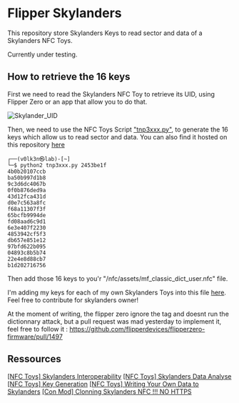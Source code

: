 # Flipper Skylanders

This repository store Skylanders Keys to read sector and data of a Skylanders NFC Toys.

Currently under testing.


## How to retrieve the 16 keys 

First we need to read the Skylanders NFC Toy to retrieve its UID, using Flipper Zero or an app that allow you to do that.

![Skylander_UID](https://user-images.githubusercontent.com/22322762/181916763-dfd7f97f-341e-4cc8-898a-5fd77097573f.png)

Then, we need to use the NFC Toys Script <a href="https://nfc.toys/interop-sky.html">"tnp3xxx.py"</a>, to generate the 16 keys which allow us to read sector and data. You can also find it hosted on this repository <a href="scripts/tnp3xxx.py">here</a>

```
┌──(v0lk3n㉿lab)-[~]
└─$ python2 tnp3xxx.py 2453be1f
4b0b20107ccb
ba50b997d1b8
9c3d6dc4067b
0f0b876ded9a
43d12fca431d
d0e7c563a8fc
f68a11307f3f
65bcfb9994de
fd08aad6c9d1
6e3e407f2230
4853942cf5f3
db657e851e12
97bfd622b095
04893c8b5b74
22e4e8d88cb7
b1d202716756
```

Then add those 16 keys to you'r "/nfc/assets/mf_classic_dict_user.nfc" file.

I'm adding my keys for each of my own Skylanders Toys into this file <a href="/nfc/assets/skylanders_dict.nfc">here</a>. Feel free to contribute for skylanders owner! 

At the moment of writing, the flipper zero ignore the tag and doesnt run the dictionnary attack, but a pull request was mad yesterday to implement it, feel free to follow it : https://github.com/flipperdevices/flipperzero-firmware/pull/1497

## Ressources 

<a href="https://nfc.toys/interop-sky.html">[NFC Toys] Skylanders Interoperability</a>
<a href="https://nfc.toys/data-giants.html">[NFC Toys] Skylanders Data Analyse</a>
<a href="https://nfc.toys/prac-keys.html">[NFC Toys] Key Generation</a>
<a href="">[NFC Toys] Writing Your Own Data to Skylanders</a>
<a href="http://con-mod.com/skylanders-nfc/">[Con Mod] Clonning Skylanders NFC !!! NO HTTPS</a>

